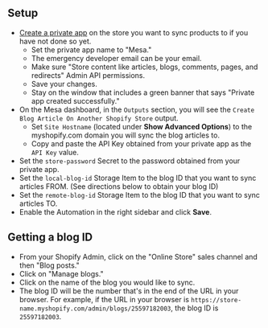 ## Setup
- [Create a private app](https://help.shopify.com/en/manual/apps/private-apps#generate-credentials-from-the-shopify-admin) on the store you want to sync products to if you have not done so yet.
    - Set the private app name to "Mesa."
    - The emergency developer email can be your email. 
    - Make sure "Store content like articles, blogs, comments, pages, and redirects" Admin API permissions.
    - Save your changes. 
    - Stay on the window that includes a green banner that says "Private app created successfully." 
- On the Mesa dashboard, in the `Outputs` section, you will see the `Create Blog Article On Another Shopify Store` output. 
    - Set `Site Hostname` (located under **Show Advanced Options**) to the myshopify.com domain you will sync the blog articles to.
    - Copy and paste the API Key obtained from your private app as the `API Key` value. 
- Set the `store-password` Secret to the password obtained from your private app. 
- Set the `local-blog-id` Storage Item to the blog ID that you want to sync articles FROM. (See directions below to obtain your blog ID)
- Set the `remote-blog-id` Storage Item to the blog ID that you want to sync articles TO.
- Enable the Automation in the right sidebar and click **Save**.			

## Getting a blog ID
- From your Shopify Admin, click on the "Online Store" sales channel and then "Blog posts."
- Click on "Manage blogs."
- Click on the name of the blog you would like to sync.
- The blog ID will be the number that's in the end of the URL in your browser. For example, if the URL in your browser is `https://store-name.myshopify.com/admin/blogs/25597182003`, the blog ID is `25597182003`.